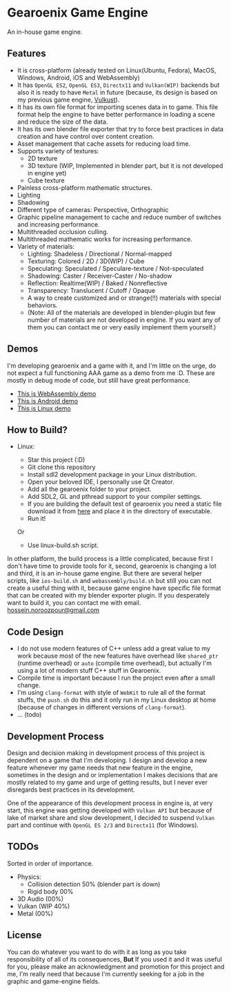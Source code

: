 # Gearoenix Game Engine
An in-house game engine.

## Features
- It is cross-platform (already tested on Linux(Ubuntu, Fedora), MacOS,
  Windows, Android, iOS and WebAssembly)
- It has `OpenGL ES2`, `OpenGL ES3`, `Directx11` and `Vulkan(WIP)` backends
  but also it is ready to have `Metal` in future (because, its design is
  based on my previous game engine,
  [Vulkust](https://github.com/Hossein-Noroozpour/vulkust)).
- It has its own file format for importing scenes data in to game. This file
  format help the engine to have better performance in loading a scene and
  reduce the size of the data.
- It has its own blender file exporter that try to force best practices in data
  creation and have control over content creation.
- Asset management that cache assets for reducing load time.
- Supports variety of textures:
  - 2D texture
  - 3D texture (WIP, Implemented in blender part, but it is not developed in
    engine yet)
  - Cube texture
- Painless cross-platform mathematic structures.
- Lighting
- Shadowing
- Different type of cameras: Perspective, Orthographic
- Graphic pipeline management to cache and reduce number of switches and
  increasing performance.
- Multithreaded occlusion culling.
- Multithreaded mathematic works for increasing performance.
- Variety of materials:
  - Lighting: Shadeless / Directional / Normal-mapped
  - Texturing: Colored / 2D / 3D(WIP) / Cube
  - Speculating: Speculated / Speculare-texture / Not-speculated
  - Shadowing: Caster / Receiver-Caster / No-shadow
  - Reflection: Realtime(WIP) / Baked / Nonreflective
  - Transparency: Translucent / Cutoff / Opaque
  - A way to create customized and or strange(!!) materials with special
    behaviors.
  - (Note: All of the materials are developed in blender-plugin but few number
    of materials are not developed in engine. If you want any of them you can
    contact me or very easily implement them yourself.)


## Demos
I'm developing gearoenix and a game with it, and I'm little on the urge, do not
expect a full functioning AAA game as a demo from me :D. These are mostly in
debug mode of code, but still have great performance.
- [This is WebAssembly demo](https://hossein-noroozpour.github.io/gearoenix-static-files/web-demo/index.html)
- [This is Android demo](https://hossein-noroozpour.github.io/gearoenix-static-files/android/android.7z)
- [This is Linux demo](https://hossein-noroozpour.github.io/gearoenix-static-files/linux/linux.7z)

## How to Build?

- Linux:
  - Star this project (:D)
  - Git clone this repository
  - Install sdl2 development package in your Linux distribution.
  - Open your beloved IDE, I personally use Qt Creator.
  - Add all the gearoenix folder to your project.
  - Add SDL2, GL and pthread support to your compiler settings.
  - If you are building the default test of gearoenix you need a static file
    download it from
    [here](https://hossein-noroozpour.github.io/gearoenix-static-files/data.gx3d)
    and place it in the directory of executable.
  - Run it!

  Or
  - Use linux-build.sh script.


In other platform, the build process is a little complicated, because first I
don't have time to provide tools for it, second, gearoenix is changing a lot and
third, it is an in-house game engine. But there are several helper scripts,
like `ios-build.sh` and `webassembly/build.sh` but still you can not create a
useful thing with it, because game engine have specific file format that can
be created with my blender exporter plugin. If you desperately want to build it,
you can contact me with email. hossein.noroozpour@gmail.com

## Code Design
 - I do not use modern features of C++ unless add a great value to my work
   because most of the new features have overhead like `shared_ptr` (runtime
   overhead) or `auto` (compile time overhead), but actually I'm using a lot of
   modern stuff C++ stuff in Gearoenix.
 - Compile time is important because I run the project even after a small
   change.
 - I'm using `clang-format` with style of `WebKit` to rule all of the format
   stuffs, the `push.sh` do this and it only run in my Linux desktop at home
   (because of changes in different versions of `clang-format`).
 - ... (todo)

## Development Process
Design and decision making in development process of this project is dependent
on a game that I'm developing. I design and develop a new feature whenever my
game needs that new feature in the engine, sometimes in the
design and or implementation I makes decisions that are mostly related to my
game and urge of getting results, but I never ever disregards best practices in
its development.

One of the appearance of this development process in engine is, at very start,
this engine was getting developed with `Vulkan API` but because of lake of
market share and slow development, I decided to suspend `Vulkan` part and
continue with `OpenGL ES 2/3` and `Directx11` (for Windows).

## TODOs
Sorted in order of importance.
- Physics:
    - Collision detection 50% (blender part is down)
    - Rigid body 00%
- 3D Audio (00%)
- Vulkan (WIP 40%)
- Metal (00%)

## License
You can do whatever you want to do with it as long as you take responsibility
of all of
its consequences, **But** If you used it and it was useful for you, please make
an acknowledgment and promotion for this project and me, I'm really need that
because I'm currently seeking for a job in the graphic and game-engine fields.
